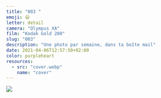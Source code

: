 ```yaml
---
title: "003 "
emoji: 😃
letter: detail
camera: "Olympus XA"
film: "Kodak Gold 200"
slug: "003"
description: "Une photo par semaine, dans ta boîte mail"
date: 2021-04-06T12:57:50+02:00
color: purpleheart
resources:
  - src: "cover.webp"
    name: "cover"
---
```

![](cover)
